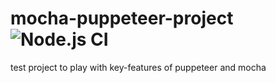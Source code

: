 # mocha-puppeteer-project ![Node.js CI](https://github.com/serhiisobur/mocha-puppeteer-project/workflows/Node.js%20CI/badge.svg?branch=master&event=push)
test project to play with key-features of puppeteer and mocha
